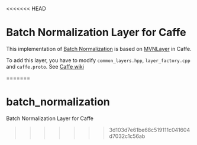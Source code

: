 <<<<<<< HEAD
# Batch Normalization Layer for Caffe

This implementation of [Batch Normalization](http://arxiv.org/pdf/1502.03167v1.pdf) is based on [MVNLayer](https://github.com/BVLC/caffe/blob/master/src/caffe/layers/mvn_layer.cpp) in Caffe.

To add this layer, you have to modify `common_layers.hpp`, `layer_factory.cpp` and `caffe.proto`. See [Caffe wiki](https://github.com/BVLC/caffe/wiki/Development)
  
=======
# batch_normalization
Batch Normalization Layer for Caffe
>>>>>>> 3d103d7e61be68c519111c041604d7032c1c56ab
